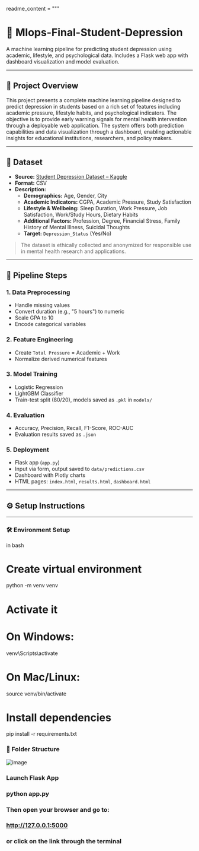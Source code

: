 readme_content = """
# 🧠 Mlops-Final-Student-Depression

A machine learning pipeline for predicting student depression using academic, lifestyle, and psychological data. Includes a Flask web app with dashboard visualization and model evaluation.

---

## 📘 Project Overview

This project presents a complete machine learning pipeline designed to predict depression in students based on a rich set of features including academic pressure, lifestyle habits, and psychological indicators. The objective is to provide early warning signals for mental health intervention through a deployable web application. The system offers both prediction capabilities and data visualization through a dashboard, enabling actionable insights for educational institutions, researchers, and policy makers.

---

## 📂 Dataset

- **Source:** [Student Depression Dataset – Kaggle](https://www.kaggle.com/datasets/adilshamim8/student-depression-dataset/data)
- **Format:** CSV
- **Description:**
  - **Demographics:** Age, Gender, City  
  - **Academic Indicators:** CGPA, Academic Pressure, Study Satisfaction  
  - **Lifestyle & Wellbeing:** Sleep Duration, Work Pressure, Job Satisfaction, Work/Study Hours, Dietary Habits  
  - **Additional Factors:** Profession, Degree, Financial Stress, Family History of Mental Illness, Suicidal Thoughts  
  - **Target:** `Depression_Status` (Yes/No)

> The dataset is ethically collected and anonymized for responsible use in mental health research and applications.

---

## 🔁 Pipeline Steps

### 1. Data Preprocessing
- Handle missing values
- Convert duration (e.g., "5 hours") to numeric
- Scale GPA to 10
- Encode categorical variables

### 2. Feature Engineering
- Create `Total Pressure` = Academic + Work
- Normalize derived numerical features

### 3. Model Training
- Logistic Regression
- LightGBM Classifier
- Train-test split (80/20), models saved as `.pkl` in `models/`

### 4. Evaluation
- Accuracy, Precision, Recall, F1-Score, ROC-AUC
- Evaluation results saved as `.json`

### 5. Deployment
- Flask app (`app.py`)
- Input via form, output saved to `data/predictions.csv`
- Dashboard with Plotly charts
- HTML pages: `index.html`, `results.html`, `dashboard.html`

---

## ⚙️ Setup Instructions

---

### 🛠 Environment Setup

in bash
# Create virtual environment
python -m venv venv

# Activate it
# On Windows:
venv\\Scripts\\activate
# On Mac/Linux:
source venv/bin/activate

# Install dependencies
pip install -r requirements.txt

### 🔧 Folder Structure


![image](https://github.com/user-attachments/assets/c241a75b-e673-44be-aaa9-9892a07b4b87)

### Launch Flask App


### python app.py


### Then open your browser and go to:


### http://127.0.0.1:5000 


### or click on the link through the terminal
 
